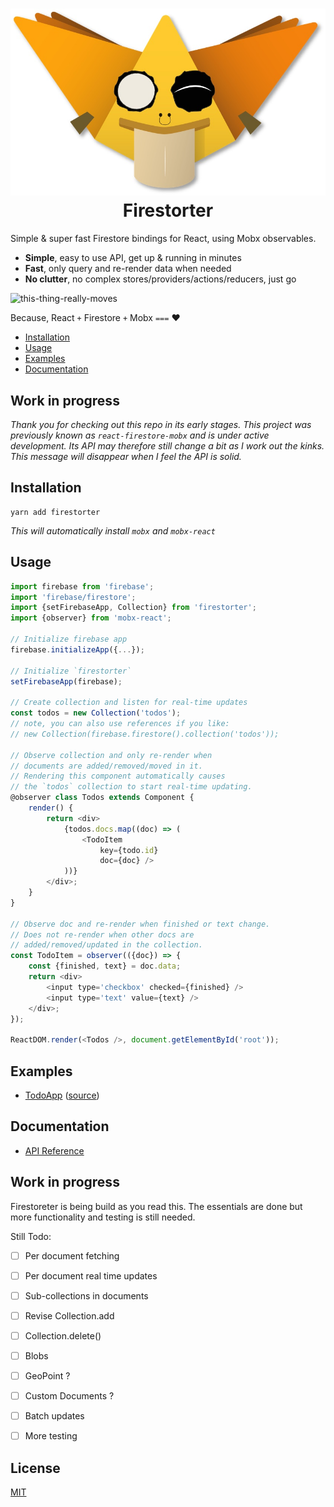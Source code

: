 <h1 align="center">
  <img src="./logo.jpg" style="max-height: 320px;"/><br>
  Firestorter
</h1>


Simple & super fast Firestore bindings for React, using Mobx observables.

- **Simple**, easy to use API, get up & running in minutes
- **Fast**, only query and re-render data when needed
- **No clutter**, no complex stores/providers/actions/reducers, just go

![this-thing-really-moves](./this-thing-really-moves.gif)

Because, React `+` Firestore `+` Mobx `===` ❤️


- [Installation](#installation)
- [Usage](#usage)
- [Examples](#examples)
- [Documentation](./docs/API.md)


## Work in progress

*Thank you for checking out this repo in its early stages. This project was 
previously known as `react-firestore-mobx` and is under active development.
Its API may therefore still change a bit as I work out the kinks.
This message will disappear when I feel the API is solid.*


## Installation

	yarn add firestorter
	
*This will automatically install `mobx` and `mobx-react`*

## Usage

```js
import firebase from 'firebase';
import 'firebase/firestore';
import {setFirebaseApp, Collection} from 'firestorter';
import {observer} from 'mobx-react';

// Initialize firebase app
firebase.initializeApp({...});

// Initialize `firestorter`
setFirebaseApp(firebase);

// Create collection and listen for real-time updates
const todos = new Collection('todos');
// note, you can also use references if you like:
// new Collection(firebase.firestore().collection('todos'));

// Observe collection and only re-render when
// documents are added/removed/moved in it.
// Rendering this component automatically causes
// the `todos` collection to start real-time updating.
@observer class Todos extends Component {
	render() {
		return <div>
			{todos.docs.map((doc) => (
				<TodoItem
					key={todo.id}
					doc={doc} />
			))}
		</div>;
	}
}

// Observe doc and re-render when finished or text change.
// Does not re-render when other docs are
// added/removed/updated in the collection.
const TodoItem = observer(({doc}) => {
	const {finished, text} = doc.data;
	return <div>
		<input type='checkbox' checked={finished} />
		<input type='text' value={text} />
	</div>;
});

ReactDOM.render(<Todos />, document.getElementById('root'));
```

## Examples

- [TodoApp](https://rawgit.com/IjzerenHein/firestorter/master/examples/todoApp/build/index.html) ([source](./examples/todoApp/src))


## Documentation

- [API Reference](./docs/API.md)


## Work in progress

Firestoreter is being build as you read this. The essentials are done 
but more functionality and testing is still needed.

Still Todo:

- [ ] Per document fetching
- [ ] Per document real time updates
- [ ] Sub-collections in documents
- [ ] Revise Collection.add
- [ ] Collection.delete()
- [ ] Blobs
- [ ] GeoPoint ?
- [ ] Custom Documents ?
- [ ] Batch updates
- [ ] More testing


## License

[MIT](./LICENSE.txt)
